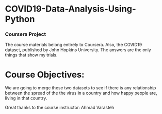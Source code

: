 # COVID19-Data-Analysis-Using-Python

### Coursera Project

The course materials belong entirely to Coursera. Also, the COVID19 dataset, published by John Hopkins University. The answers are the only things that show my trials.

Course Objectives:
===================
We are going to merge these two datasets to see if there is any relationship between the spread of the the virus in a country and how happy people are, living in that country.

Great thanks to the course instructor: Ahmad Varasteh
